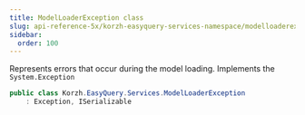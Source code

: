 ```yaml
---
title: ModelLoaderException class
slug: api-reference-5x/korzh-easyquery-services-namespace/modelloaderexception-class
sidebar:
  order: 100
---
```


Represents errors that occur during the model loading.  Implements the `System.Exception`
```csharp
public class Korzh.EasyQuery.Services.ModelLoaderException
    : Exception, ISerializable

```
